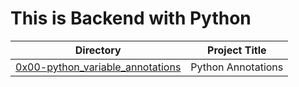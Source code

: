 # This is Backend with Python
| Directory | Project Title |
| --------- | ------------- |
| [0x00-python_variable_annotations](./0x00-python_variable_annotations) | Python Annotations |